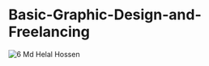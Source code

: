 # Basic-Graphic-Design-and-Freelancing
![6 Md Helal Hossen](https://user-images.githubusercontent.com/111870718/209945977-d683124a-c2c3-4398-8029-1149ea3922c3.jpg)
